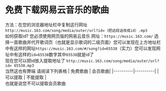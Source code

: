 # 免费下载网易云音乐的歌曲
方法：在您的浏览器地址栏中复制这行网址`http://music.163.com/song/media/outer/url?id=（把这段话改成id）.mp3`
<br />如何获取id? 您必须使用网页版的网易云音乐 网址：`https://music.163.com/` 选择一首歌曲并代开歌词页（也就是显示歌词的二级页面）您可以发现在上方地址栏中有这样的网址`https://music.163.com/#/song?id=65538`（实力）您可以发现网址中有这样的`id=65538`数字其中`65538`就是id了
<br />现在您可以把id放入提取地址了 `http://music.163.com/song/media/outer/url?id= 65538.mp3`
<br />当然这也有弊端 请阅读下列表格
| 免费歌曲 | 会员歌曲|
|----------|----------|
| 可以提取 | 不能提取 |
<br />也就是说您不可以提取会员歌曲
